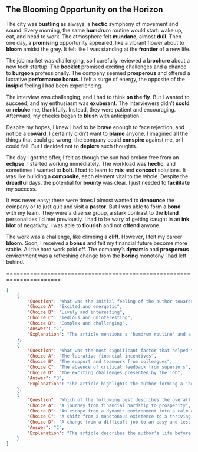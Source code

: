 ## The **Blooming** Opportunity on the Horizon

The city was **bustling** as always, a **hectic** symphony of movement and sound. Every morning, the same **humdrum** routine would start: wake up, eat, and head to work. The atmosphere felt **mundane**, almost **dull**. Then one day, a **promising** opportunity appeared, like a vibrant flower about to **bloom** amidst the grey. It felt like I was standing at the **frontier** of a new life.

The job market was challenging, so I carefully reviewed a **brochure** about a new tech startup. The **booklet** promised exciting challenges and a chance to **burgeon** professionally. The company seemed **prosperous** and offered a lucrative **performance bonus**. I felt a surge of energy, the opposite of the **insipid** feeling I had been experiencing.

The interview was challenging, and I had to think **on the fly**. But I wanted to succeed, and my enthusiasm was **exuberant**. The interviewers didn’t **scold** or **rebuke** me, thankfully. Instead, they were patient and encouraging. Afterward, my cheeks began to **blush** with anticipation.

Despite my hopes, I knew I had to be **brave** enough to face rejection, and not be a **coward**. I certainly didn't want to **blame** anyone. I imagined all the things that could go wrong: the company could **conspire** against me, or I could fail. But I decided not to **deplore** such thoughts.

The day I got the offer, I felt as though the sun had broken free from an **eclipse**. I started working immediately. The workload was **hectic**, and sometimes I wanted to **bolt**. I had to learn to **mix** and **concoct** solutions. It was like building a **composite**, each element vital to the whole. Despite the **dreadful** days, the potential for **bounty** was clear. I just needed to **facilitate** my success.

It was never easy; there were times I almost wanted to **denounce** the company or to just quit and visit a **pastor**. But I was able to form a **bond** with my team. They were a diverse group, a stark contrast to the **bland** personalities I'd met previously. I had to be wary of getting caught in an **ink blot** of negativity. I was able to **flourish** and not **offend** anyone.

The work was a challenge, like climbing a **cliff**. However, I felt my career **bloom**. Soon, I received a **bonus** and felt my financial future become more stable. All the hard work paid off. The company’s **dynamic** and **prosperous** environment was a refreshing change from the **boring** monotony I had left behind.


======================================================================

```json
[
    {
        "Question": "What was the initial feeling of the author towards their daily life before the new opportunity?",
        "Choice A": "Excited and energetic",
        "Choice B": "Lively and interesting",
        "Choice C": "Tedious and uninteresting",
        "Choice D": "Complex and challenging",
        "Answer": "C",
        "Explanation": "The article mentions a 'humdrum routine' and a 'mundane' atmosphere, which are synonyms for tedious and uninteresting."
    },
    {
        "Question": "What was the most significant factor that helped the author overcome the initial challenges in the new job?",
        "Choice A": "The lucrative financial incentives",
        "Choice B": "The support and teamwork from colleagues",
        "Choice C": "The absence of critical feedback from superiors",
        "Choice D": "The exciting challenges presented by the job",
        "Answer": "B",
        "Explanation": "The article highlights the author forming a 'bond' with the team and the contrast with 'bland' personalities, suggesting teamwork was crucial."
    },
    {
        "Question": "Which of the following best describes the overall transformation experienced by the author?",
        "Choice A": "A journey from financial hardship to prosperity",
        "Choice B": "An escape from a dynamic environment into a calm and peaceful life",
        "Choice C": "A shift from a monotonous existence to a thriving and engaging career",
        "Choice D": "A change from a difficult job to an easy and less demanding role",
        "Answer": "C",
        "Explanation": "The article describes the author's life before the opportunity as 'humdrum' and the new job as allowing them to 'flourish'."
    }
]
```